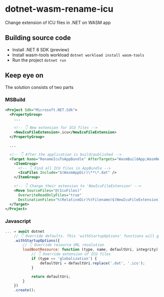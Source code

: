 # dotnet-wasm-rename-icu

Change extension of ICU files in .NET on WASM app

## Building source code

- Install .NET 8 SDK (preview)
- Install wasm-tools workload `dotnet workload install wasm-tools`
- Run the project `dotnet run`

## Keep eye on

The solution consists of two parts

### MSBuild

```xml
<Project Sdk="Microsoft.NET.Sdk">
  <PropertyGroup>
    ...

    <!-- 👇 New extension for ICU files -->
    <NewIcuFileExtension>.icu</NewIcuFileExtension>
  </PropertyGroup>

  ...

  <!-- 👇 After the application is build/published -->
  <Target Name="RenameIcuToAppBundle" AfterTargets="WasmBuildApp;WasmNestedPublishApp">
    <ItemGroup>
      <!-- 👇 Find all ICU files in AppBundle -->
      <IcuFiles Include="$(WasmAppDir)\**\*.dat" />
    </ItemGroup>

    <!-- 👇 Change their extension to 'NewIcuFileExtension' -->
    <Move SourceFiles="@(IcuFiles)"
      OverwriteReadOnlyFiles="true"
      DestinationFiles="%(RelativeDir)%(Filename)$(NewIcuFileExtension)" />
  </Target>
</Project>
```

### Javascript

```js
... = await dotnet
    // 👇 Override defaults. This 'withStartupOptions' functions will go away before GA in favor of 'withResourceLoader' with the same signature as 'loadBootResource'
    .withStartupOptions({
        // 👇 Override resource URL resolution
        loadBootResource: function (type, name, defaultUri, integrity) {
            // 👇 Override extension of ICU files
            if (type == 'globalization') {
                defaultUri = defaultUri.replace('.dat', '.icu');
            }

            return defaultUri;
        }
    })
    .create();
```
